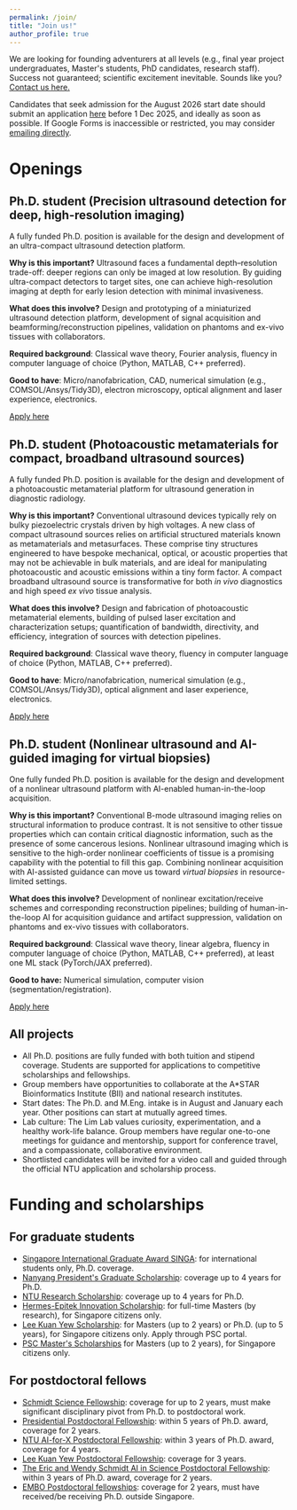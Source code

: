 ```yaml
---
permalink: /join/
title: "Join us!"
author_profile: true
---
```


We are looking for founding adventurers at all levels (e.g., final year project undergraduates, Master's students, PhD candidates, research staff). Success not guaranteed; scientific excitement inevitable. Sounds like you? [Contact us here.](https://forms.gle/pw33Vd5LuwgMVA4NA)

Candidates that seek admission for the August 2026 start date should submit an application [here](https://forms.gle/pw33Vd5LuwgMVA4NA) before 1 Dec 2025, and ideally as soon as possible. If Google Forms is inaccessible or restricted, you may consider [emailing directly](mailto:danlimsw@stanford.edu).

# Openings

## Ph.D. student (Precision ultrasound detection for deep, high-resolution imaging)

A fully funded Ph.D. position is available for the design and development of an ultra-compact ultrasound detection platform. 

**Why is this important?** Ultrasound faces a fundamental depth–resolution trade-off: deeper regions can only be imaged at low resolution. By guiding ultra-compact detectors to target sites, one can achieve high-resolution imaging at depth for early lesion detection with minimal invasiveness.

**What does this involve?** Design and prototyping of a miniaturized ultrasound detection platform, development of signal acquisition and beamforming/reconstruction pipelines, validation on phantoms and ex-vivo tissues with collaborators.

**Required background**: Classical wave theory, Fourier analysis, fluency in computer language of choice (Python, MATLAB, C++ preferred).

**Good to have**: Micro/nanofabrication, CAD, numerical simulation (e.g., COMSOL/Ansys/Tidy3D), electron microscopy, optical alignment and laser experience, electronics.

[Apply here](https://forms.gle/pw33Vd5LuwgMVA4NA)

## Ph.D. student (Photoacoustic metamaterials for compact, broadband ultrasound sources)

A fully funded Ph.D. position is available for the design and development of a photoacoustic metamaterial platform for ultrasound generation in diagnostic radiology. 

**Why is this important?** Conventional ultrasound devices typically rely on bulky piezoelectric crystals driven by high voltages. A new class of compact ultrasound sources relies on artificial structured materials known as metamaterials and metasurfaces. These comprise tiny structures engineered to have bespoke mechanical, optical, or acoustic properties that may not be achievable in bulk materials, and are ideal for manipulating photoacoustic and acoustic emissions within a tiny form factor. A compact broadband ultrasound source is transformative for both *in vivo* diagnostics and high speed *ex vivo* tissue analysis. 

**What does this involve?** Design and fabrication of photoacoustic metamaterial elements, building of pulsed laser excitation and characterization setups; quantification of bandwidth, directivity, and efficiency, integration of sources with detection pipelines. 

**Required background**: Classical wave theory, fluency in computer language of choice (Python, MATLAB, C++ preferred).

**Good to have**: Micro/nanofabrication, numerical simulation (e.g., COMSOL/Ansys/Tidy3D), optical alignment and laser experience, electronics.

[Apply here](https://forms.gle/pw33Vd5LuwgMVA4NA)

## Ph.D. student (Nonlinear ultrasound and AI-guided imaging for virtual biopsies)

One fully funded Ph.D. position is available for the design and development of a nonlinear ultrasound platform with AI-enabled human-in-the-loop acquisition. 

**Why is this important?** Conventional B-mode ultrasound imaging relies on structural information to produce contrast. It is not sensitive to other tissue properties which can contain critical diagnostic information, such as the presence of some cancerous lesions. Nonlinear ultrasound imaging which is sensitive to the high-order nonlinear coefficients of tissue is a promising capability with the potential to fill this gap. Combining nonlinear acquisition with AI-assisted guidance can move us toward *virtual biopsies* in resource-limited settings.

**What does this involve?** Development of nonlinear excitation/receive schemes and corresponding reconstruction pipelines; building of human-in-the-loop AI for acquisition guidance and artifact suppression, validation on phantoms and ex-vivo tissues with collaborators. 

**Required background**: Classical wave theory, linear algebra, fluency in computer language of choice (Python, MATLAB, C++ preferred), at least one ML stack (PyTorch/JAX preferred).

**Good to have:** Numerical simulation, computer vision (segmentation/registration).

[Apply here](https://forms.gle/pw33Vd5LuwgMVA4NA)

## All projects

- All Ph.D. positions are fully funded with both tuition and stipend coverage. Students are supported for applications to competitive scholarships and fellowships.
- Group members have opportunities to collaborate at the A*STAR Bioinformatics Institute (BII) and national research institutes.
- Start dates: The Ph.D. and M.Eng. intake is in August and January each year. Other positions can start at mutually agreed times.
- Lab culture: The Lim Lab values curiosity, experimentation, and a healthy work-life balance. Group members have regular one-to-one meetings for guidance and mentorship, support for conference travel, and a compassionate, collaborative environment.
- Shortlisted candidates will be invited for a video call and guided through the official NTU application and scholarship process.

# Funding and scholarships

## For graduate students

* [Singapore International Graduate Award SINGA](https://www.a-star.edu.sg/Scholarships/for-graduate-studies/singapore-international-graduate-award-singa): for international students only, Ph.D. coverage. 
* [Nanyang President's Graduate Scholarship](https://www.ntu.edu.sg/admissions/graduate/financialmatters/scholarships/npgs#Content_C006_Col00): coverage up to 4 years for Ph.D. 
* [NTU Research Scholarship](https://www.ntu.edu.sg/admissions/graduate/financialmatters/scholarships/rss#Content_C005_Col00): coverage up to 4 years for Ph.D. 
* [Hermes-Epitek Innovation Scholarship](https://www.ntu.edu.sg/graduate-college/admissions/scholarships/hermes-epitek-innovation-scholarship#Content_C004_Col00): for full-time Masters (by research), for Singapore citizens only. 
* [Lee Kuan Yew Scholarship](https://www.psc.gov.sg/scholarships/postgraduate-scholarships/lee-kuan-yew-scholarship): for Masters (up to 2 years) or Ph.D. (up to 5 years), for Singapore citizens only. Apply through PSC portal.
* [PSC Master's Scholarships](https://www.psc.gov.sg/scholarships/postgraduate-scholarships/psc-master's-scholarship) for Masters (up to 2 years), for Singapore citizens only. 

## For postdoctoral fellows

* [Schmidt Science Fellowship](https://schmidtsciencefellows.org/): coverage for up to 2 years, must make significant disciplinary pivot from Ph.D. to postdoctoral work.
* [Presidential Postdoctoral Fellowship](https://www.ntu.edu.sg/research/research-careers/presidential-postdoctoral-fellowship-(ppf)#Content_C048_Col02): within 5 years of Ph.D. award, coverage for 2 years.
* [NTU AI-for-X Postdoctoral Fellowship](https://www.ntu.edu.sg/research/research-careers/ntu-ai-for-x-postdoctoral-fellowship): within 3 years of Ph.D. award, coverage for 4 years.
* [Lee Kuan Yew Postdoctoral Fellowship](https://www.ntu.edu.sg/research/research-careers/lee-kuan-yew-postdoctoral-fellowship-(lkypdf)): coverage for 3 years.
* [The Eric and Wendy Schmidt AI in Science Postdoctoral Fellowship](https://www.ntu.edu.sg/research/research-careers/the-eric-and-wendy-schmidt-ai-in-science-postdoctoral-fellowship): within 3 years of Ph.D. award, coverage for 2 years.
* [EMBO Postdoctoral fellowships](https://www.embo.org/funding/fellowships-grants-and-career-support/postdoctoral-fellowships/): coverage for 2 years, must have received/be receiving Ph.D. outside Singapore. 
